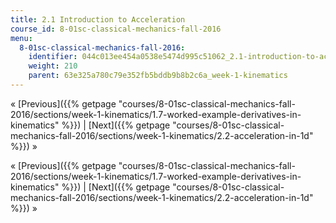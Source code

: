 ```yaml
---
title: 2.1 Introduction to Acceleration
course_id: 8-01sc-classical-mechanics-fall-2016
menu:
  8-01sc-classical-mechanics-fall-2016:
    identifier: 044c013ee454a0538e5474d995c51062_2.1-introduction-to-acceleration
    weight: 210
    parent: 63e325a780c79e352fb5bddb9b8b2c6a_week-1-kinematics
---
```

« [Previous]({{% getpage "courses/8-01sc-classical-mechanics-fall-2016/sections/week-1-kinematics/1.7-worked-example-derivatives-in-kinematics" %}}) | [Next]({{% getpage "courses/8-01sc-classical-mechanics-fall-2016/sections/week-1-kinematics/2.2-acceleration-in-1d" %}}) »

« [Previous]({{% getpage "courses/8-01sc-classical-mechanics-fall-2016/sections/week-1-kinematics/1.7-worked-example-derivatives-in-kinematics" %}}) | [Next]({{% getpage "courses/8-01sc-classical-mechanics-fall-2016/sections/week-1-kinematics/2.2-acceleration-in-1d" %}}) »